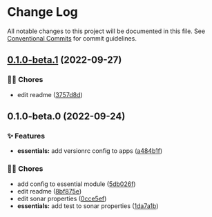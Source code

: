 # Change Log

All notable changes to this project will be documented in this file.
See [Conventional Commits](https://conventionalcommits.org) for commit guidelines.

## [0.1.0-beta.1](https://github.com/tresdoce/tresdoce-toolkit/compare/@tresdoce-toolkit/essentials@0.1.0-beta.0...@tresdoce-toolkit/essentials@0.1.0-beta.1) (2022-09-27)

### 👨‍💻 Chores

- edit readme ([3757d8d](https://github.com/tresdoce/tresdoce-toolkit/commit/3757d8d4337ef58170779fe3a4e2f35b3a96d671))

## 0.1.0-beta.0 (2022-09-24)

### ✨ Features

- **essentials:** add versionrc config to apps ([a484b1f](https://github.com/tresdoce/tresdoce-toolkit/commit/a484b1f709509f716d4d86ae49105f374007854b))

### 👨‍💻 Chores

- add config to essential module ([5db026f](https://github.com/tresdoce/tresdoce-toolkit/commit/5db026fa5454416f60c967ea99505ce18660eb57))
- edit readme ([8bf875e](https://github.com/tresdoce/tresdoce-toolkit/commit/8bf875e0a18936ae9cfaf10b3f3d95d17c484f96))
- edit sonar properties ([0cce5ef](https://github.com/tresdoce/tresdoce-toolkit/commit/0cce5ef73f6d3792320e203427d39071f2c6afad))
- **essentials:** add test to sonar properties ([1da7a1b](https://github.com/tresdoce/tresdoce-toolkit/commit/1da7a1b10636aab4662a7bc79020a50e47c038ff))
